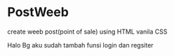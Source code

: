 # PostWeeb
create weeb post(point of sale) using HTML vanila CSS 

Halo Bg
aku sudah tambah funsi login dan regsiter